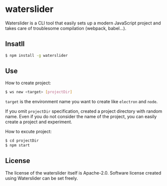 # waterslider

Waterslider is a CLI tool that easily sets up a modern JavaScript project and takes care of troublesome compilation (webpack, babel...).

## Insatll

```sh
$ npm install -g waterslider
```

## Use

How to create project:

```sh
$ ws new <target> [projectDir]
```

`target` is the environment name you want to create like `electron` and `node`.

If you omit `projectDir` specification, created a project directory with random name. Even if you do not consider the name of the project, you can easily create a project and experiment.

How to excute project:

```sh
$ cd projectDir
$ npm start
```

## License

The license of the waterslider itself is Apache-2.0. Software license created using Waterslider can be set freely.
